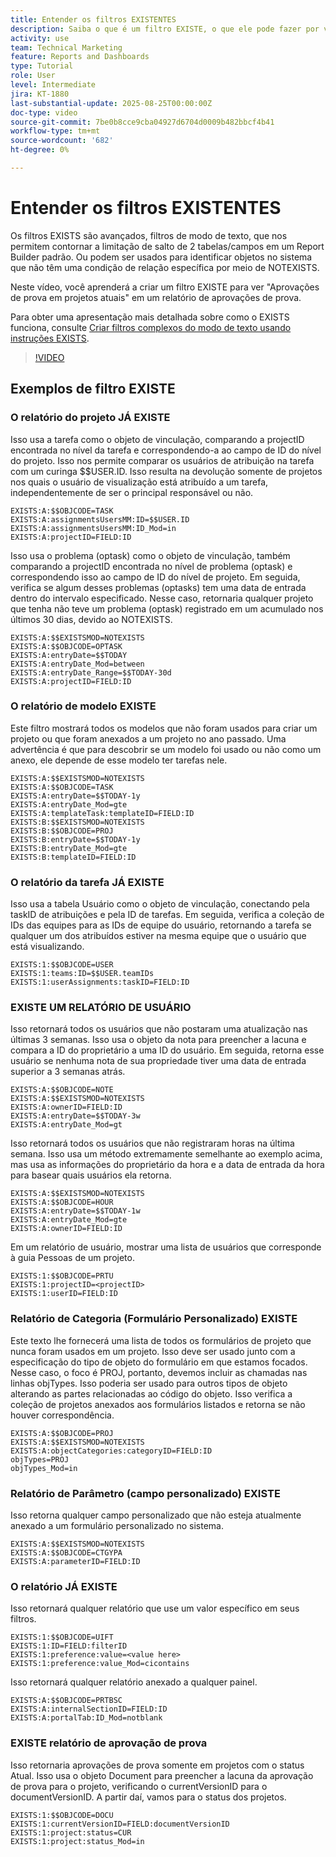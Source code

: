 ```yaml
---
title: Entender os filtros EXISTENTES
description: Saiba o que é um filtro EXISTE, o que ele pode fazer por você e como você pode criá-lo do zero. Além disso, veja vários exemplos úteis de filtros EXISTS.
activity: use
team: Technical Marketing
feature: Reports and Dashboards
type: Tutorial
role: User
level: Intermediate
jira: KT-1880
last-substantial-update: 2025-08-25T00:00:00Z
doc-type: video
source-git-commit: 7be0b8cce9cba04927d6704d0009b482bbcf4b41
workflow-type: tm+mt
source-wordcount: '682'
ht-degree: 0%

---
```


# Entender os filtros EXISTENTES

Os filtros EXISTS são avançados, filtros de modo de texto, que nos permitem contornar a limitação de salto de 2 tabelas/campos em um Report Builder padrão. Ou podem ser usados para identificar objetos no sistema que não têm uma condição de relação específica por meio de NOTEXISTS.

Neste vídeo, você aprenderá a criar um filtro EXISTE para ver &quot;Aprovações de prova em projetos atuais&quot; em um relatório de aprovações de prova.

Para obter uma apresentação mais detalhada sobre como o EXISTS funciona, consulte [Criar filtros complexos do modo de texto usando instruções EXISTS](https://experienceleague.adobe.com/pt-br/docs/workfront/using/reporting/reports/text-mode/create-complex-text-mode-filters-using-exists-statements).

>[!VIDEO](https://video.tv.adobe.com/v/3471181/?quality=12&learn=on&enablevpops)

## Exemplos de filtro EXISTE

### O relatório do projeto JÁ EXISTE

Isso usa a tarefa como o objeto de vinculação, comparando a projectID encontrada no nível da tarefa e correspondendo-a ao campo de ID do nível do projeto. Isso nos permite comparar os usuários de atribuição na tarefa com um curinga $$USER.ID. Isso resulta na devolução somente de projetos nos quais o usuário de visualização está atribuído a um
tarefa, independentemente de ser o principal responsável ou não.

```
EXISTS:A:$$OBJCODE=TASK
EXISTS:A:assignmentsUsersMM:ID=$$USER.ID
EXISTS:A:assignmentsUsersMM:ID_Mod=in
EXISTS:A:projectID=FIELD:ID
```


Isso usa o problema (optask) como o objeto de vinculação, também comparando a projectID encontrada no nível de problema (optask) e correspondendo isso ao campo de ID do nível de projeto. Em seguida, verifica se algum desses problemas (optasks) tem uma data de entrada dentro do intervalo especificado. Nesse caso, retornaria qualquer projeto que tenha
não teve um problema (optask) registrado em um acumulado nos últimos 30 dias, devido ao NOTEXISTS.

```
EXISTS:A:$$EXISTSMOD=NOTEXISTS
EXISTS:A:$$OBJCODE=OPTASK
EXISTS:A:entryDate=$$TODAY
EXISTS:A:entryDate_Mod=between
EXISTS:A:entryDate_Range=$$TODAY-30d
EXISTS:A:projectID=FIELD:ID
```

### O relatório de modelo EXISTE

Este filtro mostrará todos os modelos que não foram usados para criar um projeto ou que foram anexados a um projeto no ano passado. Uma advertência é que para descobrir se um modelo foi usado ou não como um anexo, ele depende de esse modelo ter tarefas nele.

```
EXISTS:A:$$EXISTSMOD=NOTEXISTS
EXISTS:A:$$OBJCODE=TASK
EXISTS:A:entryDate=$$TODAY-1y
EXISTS:A:entryDate_Mod=gte
EXISTS:A:templateTask:templateID=FIELD:ID
EXISTS:B:$$EXISTSMOD=NOTEXISTS
EXISTS:B:$$OBJCODE=PROJ
EXISTS:B:entryDate=$$TODAY-1y
EXISTS:B:entryDate_Mod=gte
EXISTS:B:templateID=FIELD:ID
```

### O relatório da tarefa JÁ EXISTE

Isso usa a tabela Usuário como o objeto de vinculação, conectando pela taskID de atribuições e pela ID de tarefas. Em seguida, verifica a coleção de IDs das equipes para as IDs de equipe do usuário, retornando a tarefa se qualquer um dos atribuídos estiver na mesma equipe que o usuário que está visualizando.

```
EXISTS:1:$$OBJCODE=USER
EXISTS:1:teams:ID=$$USER.teamIDs
EXISTS:1:userAssignments:taskID=FIELD:ID
```

### EXISTE UM RELATÓRIO DE USUÁRIO

Isso retornará todos os usuários que não postaram uma atualização nas últimas 3 semanas. Isso usa o objeto da nota para preencher a lacuna e compara a ID do proprietário a uma ID do usuário. Em seguida, retorna esse usuário se nenhuma nota de sua propriedade tiver uma data de entrada superior a 3 semanas atrás.

```
EXISTS:A:$$OBJCODE=NOTE
EXISTS:A:$$EXISTSMOD=NOTEXISTS
EXISTS:A:ownerID=FIELD:ID
EXISTS:A:entryDate=$$TODAY-3w
EXISTS:A:entryDate_Mod=gt
```

Isso retornará todos os usuários que não registraram horas na última semana. Isso usa um método extremamente semelhante ao exemplo acima, mas usa as informações do proprietário da hora e a data de entrada da hora para basear quais usuários ela retorna.

```
EXISTS:A:$$EXISTSMOD=NOTEXISTS
EXISTS:A:$$OBJCODE=HOUR
EXISTS:A:entryDate=$$TODAY-1w
EXISTS:A:entryDate_Mod=gte
EXISTS:A:ownerID=FIELD:ID
```

Em um relatório de usuário, mostrar uma lista de usuários que corresponde à guia Pessoas de um projeto.

```
EXISTS:1:$$OBJCODE=PRTU
EXISTS:1:projectID=<projectID>
EXISTS:1:userID=FIELD:ID
```

### Relatório de Categoria (Formulário Personalizado) EXISTE

Este texto lhe fornecerá uma lista de todos os formulários de projeto que nunca foram usados em um projeto. Isso deve ser usado junto com a especificação do tipo de objeto do formulário em que estamos focados. Nesse caso, o foco é PROJ, portanto, devemos incluir as chamadas nas linhas objTypes. Isso poderia ser usado
para outros tipos de objeto alterando as partes relacionadas ao código do objeto. Isso verifica a coleção de projetos anexados aos formulários listados e retorna se não houver correspondência.

```
EXISTS:A:$$OBJCODE=PROJ
EXISTS:A:$$EXISTSMOD=NOTEXISTS
EXISTS:A:objectCategories:categoryID=FIELD:ID
objTypes=PROJ
objTypes_Mod=in
```

### Relatório de Parâmetro (campo personalizado) EXISTE

Isso retorna qualquer campo personalizado que não esteja atualmente anexado a um formulário personalizado no sistema.

```
EXISTS:A:$$EXISTSMOD=NOTEXISTS
EXISTS:A:$$OBJCODE=CTGYPA
EXISTS:A:parameterID=FIELD:ID
```

### O relatório JÁ EXISTE

Isso retornará qualquer relatório que use um valor específico em seus filtros.

```
EXISTS:1:$$OBJCODE=UIFT
EXISTS:1:ID=FIELD:filterID
EXISTS:1:preference:value=<value here>
EXISTS:1:preference:value_Mod=cicontains
```

Isso retornará qualquer relatório anexado a qualquer painel.

```
EXISTS:A:$$OBJCODE=PRTBSC
EXISTS:A:internalSectionID=FIELD:ID
EXISTS:A:portalTab:ID_Mod=notblank
```

### EXISTE relatório de aprovação de prova

Isso retornaria aprovações de prova somente em projetos com o status Atual. Isso usa o objeto Document para preencher a lacuna da aprovação de prova para o projeto, verificando o currentVersionID para o documentVersionID. A partir daí, vamos para o status dos projetos.

```
EXISTS:1:$$OBJCODE=DOCU
EXISTS:1:currentVersionID=FIELD:documentVersionID
EXISTS:1:project:status=CUR
EXISTS:1:project:status_Mod=in
```
